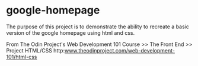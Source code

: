 # google-homepage

The purpose of this project is to demonstrate the ability to recreate a basic version of the google homepage using html and css.

From The Odin Project's Web Development 101 Course >> The Front End >> Project HTML/CSS
http:www.theodinproject.com/web-development-101/html-css
